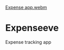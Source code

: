 [Expense app.webm](https://github.com/Shrilathap/Expenseeve/assets/107919983/3b3d5c44-8ac2-4afe-bd26-276560951bce)
# Expenseeve
Expense tracking app
